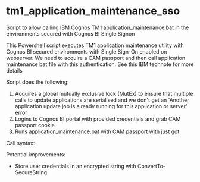 # tm1_application_maintenance_sso
Script to allow calling IBM Cognos TM1 application_maintenance.bat in the environments secured with Cognos BI Single Signon

This Powershell script executes TM1 application maintenance utility with Cognos BI  secured environments with Single Sign-On enabled on webserver. We need to acquire a CAM passport and then call application maintenance bat file with this authentication.
See this IBM technote for more details

Script does the following:
1) Acquires a global mutually exclusive lock (MutEx) to ensure that multiple calls to update applications are serialised and we don't get an 'Another application update job is already running for this application or server' error
2) Logins to Cognos BI portal with provided credentials and grab CAM passport cookie
3) Runs application_maintenance.bat with CAM passport with just got

Call syntax:


Potential improvements:
- Store user credentials in an encrypted string with ConvertTo-SecureString

